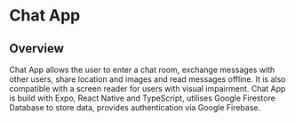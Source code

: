 # Chat App

## Overview

Chat App allows the user to enter a chat room, exchange messages with other users, share location and images and read messages offline. It is also compatible with a screen reader for users with visual impairment.
Chat App is build with Expo, React Native and TypeScript, utilises Google Firestore Database to store data, provides authentication via Google Firebase.
